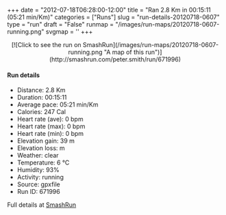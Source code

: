 +++
date = "2012-07-18T06:28:00-12:00"
title = "Ran 2.8 Km in 00:15:11 (05:21 min/Km)"
categories = ["Runs"]
slug = "run-details-20120718-0607"
type = "run"
draft = "False"
runmap = "/images/run-maps/20120718-0607-running.png"
svgmap = '<polyline points="2 61, 0 61, 10 51, 24 54, 25 53, 30 49, 39 33, 60 45, 72 51, 96 55, 100 67, 96 57, 83 51, 69 50, 63 46, 40 34, 24 54, 10 51, 5 60">'
+++



<!--more-->

<center>
[![Click to see the run on SmashRun](/images/run-maps/20120718-0607-running.png "A map of this run")](http://smashrun.com/peter.smith/run/671996)
</center>

#### Run details

* Distance: 2.8 Km
* Duration: 00:15:11
* Average pace: 05:21 min/Km
* Calories: 247 Cal
* Heart rate (ave): 0 bpm
* Heart rate (max): 0 bpm
* Heart rate (min): 0 bpm
* Elevation gain: 39 m
* Elevation loss:  m
* Weather: clear
* Temperature: 6 &deg;C
* Humidity: 93%
* Activity: running
* Source: gpxfile
* Run ID: 671996

Full details at [SmashRun](http://smashrun.com/peter.smith/run/671996)
